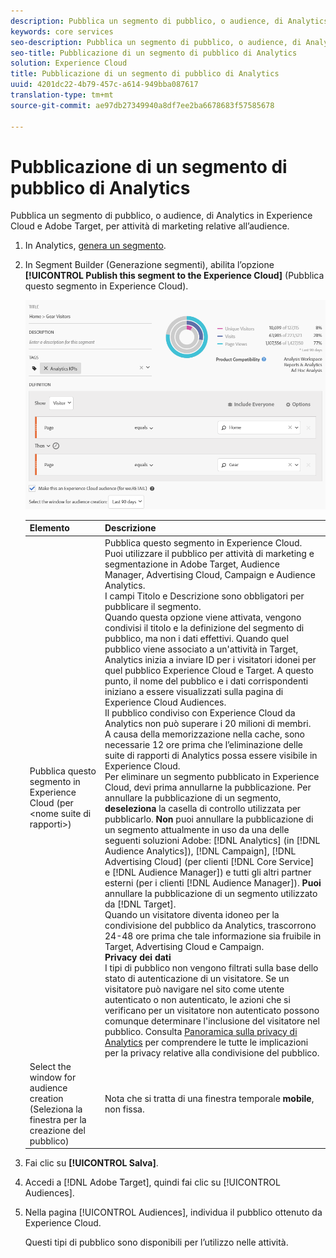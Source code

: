 ```yaml
---
description: Pubblica un segmento di pubblico, o audience, di Analytics in Experience Cloud e Adobe Target, per attività di marketing relative all’audience.
keywords: core services
seo-description: Pubblica un segmento di pubblico, o audience, di Analytics in Experience Cloud e Adobe Target, per attività di marketing relative all’audience.
seo-title: Pubblicazione di un segmento di pubblico di Analytics
solution: Experience Cloud
title: Pubblicazione di un segmento di pubblico di Analytics
uuid: 4201dc22-4b79-457c-a614-949bba087617
translation-type: tm+mt
source-git-commit: ae97db27349940a8df7ee2ba6678683f57585678

---
```



# Pubblicazione di un segmento di pubblico di Analytics

Pubblica un segmento di pubblico, o audience, di Analytics in Experience Cloud e Adobe Target, per attività di marketing relative all’audience.

1. In Analytics, [genera un segmento](https://docs.adobe.com/content/help/en/analytics/components/segmentation/segmentation-workflow/seg-build.html).
1. In Segment Builder (Generazione segmenti), abilita l’opzione **[!UICONTROL Publish this segment to the Experience Cloud]** (Pubblica questo segmento in Experience Cloud).

   ![](assets/ec_audience_example.png)

   | Elemento | Descrizione |
   |--- |---|
   | Pubblica questo segmento in Experience Cloud (per &lt;nome suite di rapporti&gt;) | Pubblica questo segmento in Experience Cloud. Puoi utilizzare il pubblico per attività di marketing e segmentazione in Adobe Target, Audience Manager, Advertising Cloud, Campaign e Audience Analytics.<br>I campi Titolo e Descrizione sono obbligatori per pubblicare il segmento.<br>Quando questa opzione viene attivata, vengono condivisi il titolo e la definizione del segmento di pubblico, ma non i dati effettivi. Quando quel pubblico viene associato a un'attività in Target, Analytics inizia a inviare ID per i visitatori idonei per quel pubblico Experience Cloud e Target. A questo punto, il nome del pubblico e i dati corrispondenti iniziano a essere visualizzati sulla pagina di Experience Cloud Audiences.<br>Il pubblico condiviso con Experience Cloud da Analytics non può superare i 20 milioni di membri.<br>A causa della memorizzazione nella cache, sono necessarie 12 ore prima che l’eliminazione delle suite di rapporti di Analytics possa essere visibile in Experience Cloud.<br>Per eliminare un segmento pubblicato in Experience Cloud, devi prima annullarne la pubblicazione. Per annullare la pubblicazione di un segmento, **deseleziona** la casella di controllo utilizzata per pubblicarlo. **Non** puoi annullare la pubblicazione di un segmento attualmente in uso da una delle seguenti soluzioni Adobe: [!DNL Analytics] (in [!DNL Audience Analytics]), [!DNL Campaign], [!DNL Advertising Cloud] (per clienti [!DNL Core Service] e [!DNL Audience Manager]) e tutti gli altri partner esterni (per i clienti [!DNL Audience Manager]). **Puoi** annullare la pubblicazione di un segmento utilizzato da [!DNL Target].<br>Quando un visitatore diventa idoneo per la condivisione del pubblico da Analytics, trascorrono 24-48 ore prima che tale informazione sia fruibile in Target, Advertising Cloud e Campaign.<br>**Privacy dei dati**<br>I tipi di pubblico non vengono filtrati sulla base dello stato di autenticazione di un visitatore. Se un visitatore può navigare nel sito come utente autenticato o non autenticato, le azioni che si verificano per un visitatore non autenticato possono comunque determinare l'inclusione del visitatore nel pubblico. Consulta [Panoramica sulla privacy di Analytics](https://docs.adobe.com/help/en/analytics/technotes/privacy-overview.html) per comprendere le tutte le implicazioni per la privacy relative alla condivisione del pubblico. |
   | Select the window for audience creation (Seleziona la finestra per la creazione del pubblico) | Nota che si tratta di una finestra temporale **mobile**, non fissa. |

1. Fai clic su **[!UICONTROL Salva]**.
1. Accedi a [!DNL Adobe Target], quindi fai clic su [!UICONTROL Audiences].
1. Nella pagina [!UICONTROL Audiences], individua il pubblico ottenuto da Experience Cloud.

   Questi tipi di pubblico sono disponibili per l’utilizzo nelle attività.
